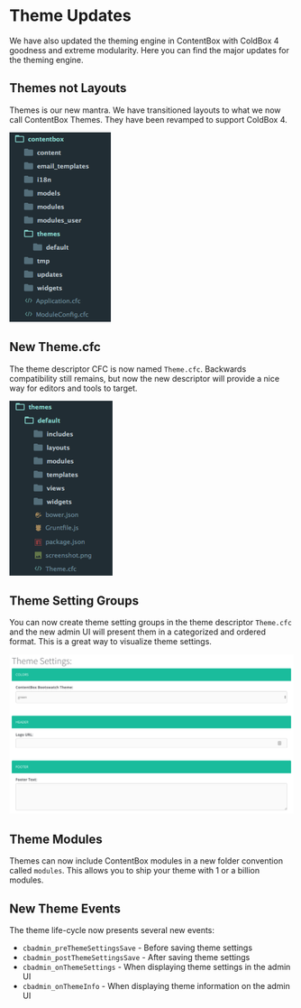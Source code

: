 # Theme Updates

We have also updated the theming engine in ContentBox with ColdBox 4 goodness and extreme modularity.  Here you can find the major updates for the theming engine.

## Themes not Layouts
Themes is our new mantra.  We have transitioned layouts to what we now call ContentBox Themes.  They have been revamped to support ColdBox 4.

![](/images/themes_location.png)

## New Theme.cfc
The theme descriptor CFC is now named `Theme.cfc`.  Backwards compatibility still remains, but now the new descriptor will provide a nice way for editors and tools to target.

![](/images/themes_structure.png)

## Theme Setting Groups
You can now create theme setting groups in the theme descriptor `Theme.cfc` and the new admin UI will present them in a categorized and ordered format.  This is a great way to visualize theme settings.

![](/images/theme_setting_groups.png)

## Theme Modules
Themes can now include ContentBox modules in a new folder convention called `modules`. This allows you to ship your theme with 1 or a billion modules.

## New Theme Events
The theme life-cycle now presents several new events:

* `cbadmin_preThemeSettingsSave` - Before saving theme settings
* `cbadmin_postThemeSettingsSave` - After saving theme settings
* `cbadmin_onThemeSettings` - When displaying theme settings in the admin UI
* `cbadmin_onThemeInfo` - When displaying theme information on the admin UI


